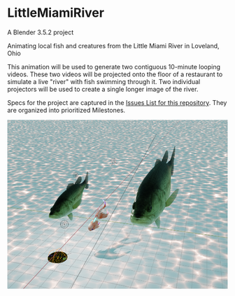 # LittleMiamiRiver
A Blender 3.5.2 project

Animating local fish and creatures from the Little Miami River in Loveland, Ohio

This animation will be used to generate two contiguous 10-minute looping videos.  These two videos will be projected onto the floor of a restaurant to simulate a live "river" with fish swimming through it.  Two individual projectors will be used to create a single longer image of the river.

Specs for the project are captured in the [Issues List for this repository](https://github.com/tedbarnett/LittleMiamiRiver/issues).  They are organized into prioritized Milestones.

![Screenshot](https://github.com/tedbarnett/LittleMiamiRiver/blob/main/LIttleMiamiScreenshot%202022-04-27.png)
